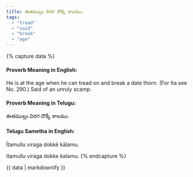 ```yaml
---
title: ఈతముల్లు విరగ దొక్కే కాలము.
tags:
  - "tread"
  - "said"
  - "break"
  - "age"
---
```


{% capture data %}
#### Proverb Meaning in English:
He is at the age when he can tread on and break a date thorn.
(For Ita see No. 290.)
Said of an unruly scamp.

#### Proverb Meaning in Telugu:
ఈతముల్లు విరగ దొక్కే కాలము.

#### Telugu Sametha in English:
Ītamullu viraga dokkē kālamu.

Itamullu viraga dokke kalamu.
{% endcapture %}

{{ data | markdownify }}

